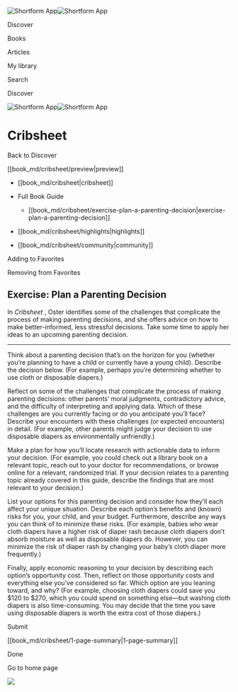 ![Shortform App](/img/logo.36a2399e.svg)![Shortform App](/img/logo-dark.70c1b072.svg)

Discover

Books

Articles

My library

Search

Discover

![Shortform App](/img/logo.36a2399e.svg)![Shortform App](/img/logo-dark.70c1b072.svg)

# Cribsheet

Back to Discover

[[book_md/cribsheet/preview|preview]]

  * [[book_md/cribsheet|cribsheet]]
  * Full Book Guide

    * [[book_md/cribsheet/exercise-plan-a-parenting-decision|exercise-plan-a-parenting-decision]]
  * [[book_md/cribsheet/highlights|highlights]]
  * [[book_md/cribsheet/community|community]]



Adding to Favorites 

Removing from Favorites 

## Exercise: Plan a Parenting Decision

In _Cribsheet_ , Oster identifies some of the challenges that complicate the process of making parenting decisions, and she offers advice on how to make better-informed, less stressful decisions. Take some time to apply her ideas to an upcoming parenting decision.

* * *

Think about a parenting decision that’s on the horizon for you (whether you’re planning to have a child or currently have a young child). Describe the decision below. (For example, perhaps you’re determining whether to use cloth or disposable diapers.)

Reflect on some of the challenges that complicate the process of making parenting decisions: other parents’ moral judgments, contradictory advice, and the difficulty of interpreting and applying data. Which of these challenges are you currently facing or do you anticipate you’ll face? Describe your encounters with these challenges (or expected encounters) in detail. (For example, other parents might judge your decision to use disposable diapers as environmentally unfriendly.)

Make a plan for how you’ll locate research with actionable data to inform your decision. (For example, you could check out a library book on a relevant topic, reach out to your doctor for recommendations, or browse online for a relevant, randomized trial. If your decision relates to a parenting topic already covered in this guide, describe the findings that are most relevant to your decision.)

List your options for this parenting decision and consider how they’ll each affect your unique situation. Describe each option’s benefits and (known) risks for you, your child, and your budget. Furthermore, describe any ways you can think of to minimize these risks. (For example, babies who wear cloth diapers have a higher risk of diaper rash because cloth diapers don’t absorb moisture as well as disposable diapers do. However, you can minimize the risk of diaper rash by changing your baby’s cloth diaper more frequently.)

Finally, apply economic reasoning to your decision by describing each option’s opportunity cost. Then, reflect on those opportunity costs and everything else you’ve considered so far. Which option are you leaning toward, and why? (For example, choosing cloth diapers could save you $120 to $270, which you could spend on something else—but washing cloth diapers is also time-consuming. You may decide that the time you save using disposable diapers is worth the extra cost of those diapers.)

Submit 

[[book_md/cribsheet/1-page-summary|1-page-summary]]

Done

Go to home page 

![](https://bat.bing.com/action/0?ti=56018282&Ver=2&mid=7d1be010-102e-4305-9463-96bcf5638cbb&sid=49fff5b0636c11eeb9c611038afc8668&vid=4a005010636c11ee80c703d4c4a7acd5&vids=0&msclkid=N&pi=0&lg=en-US&sw=800&sh=600&sc=24&nwd=1&tl=Shortform%20%7C%20Cribsheet&p=https%3A%2F%2Fwww.shortform.com%2Fapp%2Fbook%2Fcribsheet%2Fexercise-plan-a-parenting-decision&r=&lt=383&evt=pageLoad&sv=1&rn=303771)
